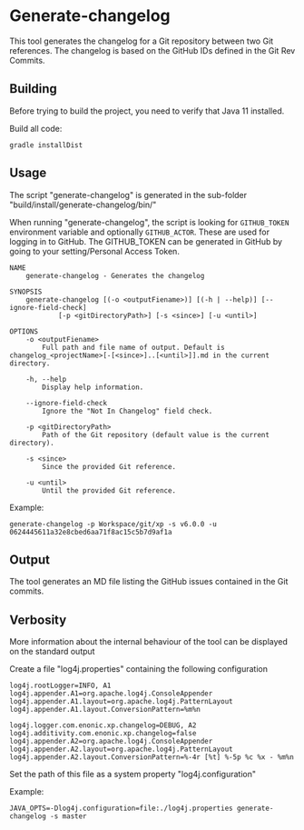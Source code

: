 # Generate-changelog

This tool generates the changelog for a Git repository between two Git references.
The changelog is based on the GitHub IDs defined in the Git Rev Commits.

## Building

Before trying to build the project, you need to verify that Java 11 installed.

Build all code:

    gradle installDist

## Usage

The script "generate-changelog" is generated in the sub-folder "build/install/generate-changelog/bin/"

When running "generate-changelog", the script is looking for `GITHUB_TOKEN` environment variable and optionally `GITHUB_ACTOR`.
These are used for logging in to GitHub. The GITHUB_TOKEN can be generated in GitHub by going to your setting/Personal Access Token.

    NAME
        generate-changelog - Generates the changelog

    SYNOPSIS
        generate-changelog [(-o <outputFiename>)] [(-h | --help)] [--ignore-field-check]
                [-p <gitDirectoryPath>] [-s <since>] [-u <until>]

    OPTIONS
        -o <outputFiename>
            Full path and file name of output. Default is changelog_<projectName>[-[<since>]..[<until>]].md in the current directory.

        -h, --help
            Display help information.

        --ignore-field-check
            Ignore the "Not In Changelog" field check.

        -p <gitDirectoryPath>
            Path of the Git repository (default value is the current directory).

        -s <since>
            Since the provided Git reference.

        -u <until>
            Until the provided Git reference.

Example:

    generate-changelog -p Workspace/git/xp -s v6.0.0 -u 0624445611a32e8cbed6aa71f8ac15c5b7d9af1a

## Output

The tool generates an MD file listing the GitHub issues contained in the Git commits.

## Verbosity

More information about the internal behaviour of the tool can be displayed on the standard output

Create a file "log4j.properties" containing the following configuration

    log4j.rootLogger=INFO, A1
    log4j.appender.A1=org.apache.log4j.ConsoleAppender
    log4j.appender.A1.layout=org.apache.log4j.PatternLayout
    log4j.appender.A1.layout.ConversionPattern=%m%n

    log4j.logger.com.enonic.xp.changelog=DEBUG, A2
    log4j.additivity.com.enonic.xp.changelog=false
    log4j.appender.A2=org.apache.log4j.ConsoleAppender
    log4j.appender.A2.layout=org.apache.log4j.PatternLayout
    log4j.appender.A2.layout.ConversionPattern=%-4r [%t] %-5p %c %x - %m%n

Set the path of this file as a system property "log4j.configuration"

Example:

    JAVA_OPTS=-Dlog4j.configuration=file:./log4j.properties generate-changelog -s master
